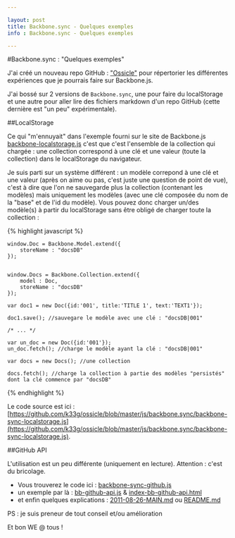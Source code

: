 ```yaml
---

layout: post
title: Backbone.sync - Quelques exemples
info : Backbone.sync - Quelques exemples

---
```


#Backbone.sync : "Quelques exemples"

J'ai créé un nouveau repo GitHub : ["Ossicle"](https://github.com/k33g/ossicle) pour répertorier les différentes expériences que je pourrais faire sur Backbone.js.

J'ai bossé sur 2 versions de `Backbone.sync`, une pour faire du localStorage et une autre pour aller lire des fichiers markdown d'un repo GitHub (cette dernière est "un peu" expérimentale).

##LocalStorage

Ce qui "m'ennuyait" dans l'exemple fourni sur le site de Backbone.js [backbone-localstorage.js](https://github.com/documentcloud/backbone/blob/master/examples/backbone-localstorage.js) c'est que c'est l'ensemble de la collection qui chargée : une collection correspond à une clé et une valeur (toute la collection) dans le localStorage du navigateur.

Je suis parti sur un système différent : un modèle correpond à une clé et une valeur (après on aime ou pas, c'est juste une question de point de vue), c'est à dire que l'on ne sauvegarde plus la collection (contenant les modèles) mais uniquement les modèles (avec une clé composée du nom de la "base" et de l'id du modèle). Vous pouvez donc charger un/des modèle(s) à partir du localStorage sans être obligé de charger toute la collection :


{% highlight javascript %}

    window.Doc = Backbone.Model.extend({
        storeName : "docsDB"
    });


    window.Docs = Backbone.Collection.extend({
        model : Doc,
        storeName : "docsDB"
    });

    var doc1 = new Doc({id:'001', title:'TITLE 1', text:'TEXT1'});

    doc1.save(); //sauvegare le modèle avec une clé : "docsDB|001"

    /* ... */

    var un_doc = new Doc({id:'001'});
    un_doc.fetch(); //charge le modèle ayant la clé : "docsDB|001"

    var docs = new Docs(); //une collection

    docs.fetch(); //charge la collection à partie des modèles "persistés" dont la clé commence par "docsDB"

{% endhighlight %}

Le code source est ici : [https://github.com/k33g/ossicle/blob/master/js/backbone.sync/backbone-sync-localstorage.js](https://github.com/k33g/ossicle/blob/master/js/backbone.sync/backbone-sync-localstorage.js).


##GitHub API

L'utilisation est un peu différente (uniquement en lecture). Attention : c'est du bricolage.

- Vous trouverez le code ici : [backbone-sync-github.js](https://github.com/k33g/ossicle/blob/master/js/backbone.sync/backbone-sync-github.js)
- un exemple par là : [bb-github-api.js](https://github.com/k33g/ossicle/blob/master/bb-github-api.js) & [index-bb-github-api.html](https://github.com/k33g/ossicle/blob/master/index-bb-github-api.html)
- et enfin quelques explications : [2011-08-26-MAIN.md](https://github.com/k33g/ossicle/blob/master/posts/2011-08-26-MAIN.md) ou [README.md](https://github.com/k33g/ossicle/blob/master/README.md)

PS : je suis preneur de tout conseil et/ou amélioration

Et bon WE @ tous !